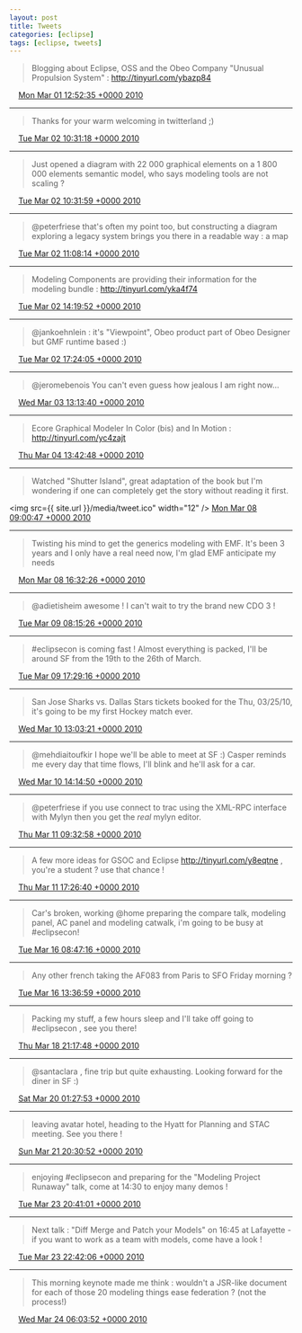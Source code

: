 ```yaml
---
layout: post
title: Tweets
categories: [eclipse]
tags: [eclipse, tweets]
---
```


> Blogging about Eclipse, OSS and the Obeo Company  "Unusual Propulsion System" : http://tinyurl.com/ybazp84

<img src="{{ site.url }}/media/tweet.ico" width="12" /> [Mon Mar 01 12:52:35 +0000 2010](https://twitter.com/bruncedric/status/9823343144)

----

> Thanks for your warm welcoming in twitterland ;)

<img src="{{ site.url }}/media/tweet.ico" width="12" /> [Tue Mar 02 10:31:18 +0000 2010](https://twitter.com/bruncedric/status/9868984783)

----

> Just opened a diagram with 22 000 graphical elements on a 1 800 000 elements semantic model, who says modeling tools are not scaling ?

<img src="{{ site.url }}/media/tweet.ico" width="12" /> [Tue Mar 02 10:31:59 +0000 2010](https://twitter.com/bruncedric/status/9869000397)

----

> @peterfriese that's often my point too, but constructing a diagram exploring a legacy system brings you there in a readable way :  a map

<img src="{{ site.url }}/media/tweet.ico" width="12" /> [Tue Mar 02 11:08:14 +0000 2010](https://twitter.com/bruncedric/status/9869849553)

----

> Modeling Components are providing their information for  the modeling bundle : http://tinyurl.com/yka4f74

<img src="{{ site.url }}/media/tweet.ico" width="12" /> [Tue Mar 02 14:19:52 +0000 2010](https://twitter.com/bruncedric/status/9875945357)

----

> @jankoehnlein : it's "Viewpoint", Obeo product part of Obeo Designer but GMF runtime based :)

<img src="{{ site.url }}/media/tweet.ico" width="12" /> [Tue Mar 02 17:24:05 +0000 2010](https://twitter.com/bruncedric/status/9883183082)

----

> @jeromebenois You can't even guess how jealous I am right now...

<img src="{{ site.url }}/media/tweet.ico" width="12" /> [Wed Mar 03 13:13:40 +0000 2010](https://twitter.com/bruncedric/status/9923318509)

----

> Ecore Graphical Modeler In Color (bis) and In Motion : http://tinyurl.com/yc4zajt

<img src="{{ site.url }}/media/tweet.ico" width="12" /> [Thu Mar 04 13:42:48 +0000 2010](https://twitter.com/bruncedric/status/9973691465)

----

> Watched "Shutter Island", great adaptation of the book but I'm wondering if one can completely get the story without reading it first.

<img src={{ site.url }}/media/tweet.ico" width="12" /> [Mon Mar 08 09:00:47 +0000 2010](https://twitter.com/bruncedric/status/10163072230)

----

> Twisting his mind to get the generics modeling with EMF. It's been 3 years and I only have a real need now, I'm glad EMF anticipate my needs

<img src="{{ site.url }}/media/tweet.ico" width="12" /> [Mon Mar 08 16:32:26 +0000 2010](https://twitter.com/bruncedric/status/10177658225)

----

> @adietisheim awesome ! I can't wait to try the brand new CDO 3 !

<img src="{{ site.url }}/media/tweet.ico" width="12" /> [Tue Mar 09 08:15:26 +0000 2010](https://twitter.com/bruncedric/status/10211971485)

----

> #eclipsecon is coming fast ! Almost everything is packed, I'll be around SF from the 19th to the 26th of March.

<img src="{{ site.url }}/media/tweet.ico" width="12" /> [Tue Mar 09 17:29:16 +0000 2010](https://twitter.com/bruncedric/status/10229863491)

----

> San Jose Sharks vs. Dallas Stars tickets booked for the Thu, 03/25/10, it's going to be my first Hockey match ever.

<img src="{{ site.url }}/media/tweet.ico" width="12" /> [Wed Mar 10 13:03:21 +0000 2010](https://twitter.com/bruncedric/status/10269989601)

----

> @mehdiaitoufkir I hope we'll be able to meet at SF :) Casper reminds me every day that time flows, I'll blink and he'll ask for a car.

<img src="{{ site.url }}/media/tweet.ico" width="12" /> [Wed Mar 10 14:14:50 +0000 2010](https://twitter.com/bruncedric/status/10272695553)

----

> @peterfriese if you use connect to trac using the XML-RPC interface with Mylyn then you get the *real* mylyn editor.

<img src="{{ site.url }}/media/tweet.ico" width="12" /> [Thu Mar 11 09:32:58 +0000 2010](https://twitter.com/bruncedric/status/10315145865)

----

> A few more ideas for GSOC and Eclipse http://tinyurl.com/y8eqtne , you're a student ? use that chance !

<img src="{{ site.url }}/media/tweet.ico" width="12" /> [Thu Mar 11 17:26:40 +0000 2010](https://twitter.com/bruncedric/status/10331632208)

----

> Car's broken, working @home preparing the compare talk, modeling panel, AC panel and modeling catwalk, i'm going to be busy at #eclipsecon!

<img src="{{ site.url }}/media/tweet.ico" width="12" /> [Tue Mar 16 08:47:16 +0000 2010](https://twitter.com/bruncedric/status/10561521898)

----

> Any other french taking the AF083 from Paris to SFO Friday morning ?

<img src="{{ site.url }}/media/tweet.ico" width="12" /> [Tue Mar 16 13:36:59 +0000 2010](https://twitter.com/bruncedric/status/10570019109)

----

> Packing my stuff, a few hours sleep and I'll take off going to #eclipsecon , see you there!

<img src="{{ site.url }}/media/tweet.ico" width="12" /> [Thu Mar 18 21:17:48 +0000 2010](https://twitter.com/bruncedric/status/10689812144)

----

> @santaclara , fine trip but quite exhausting. Looking forward for the diner in SF :)

<img src="{{ site.url }}/media/tweet.ico" width="12" /> [Sat Mar 20 01:27:53 +0000 2010](https://twitter.com/bruncedric/status/10751007996)

----

> leaving avatar hotel, heading to the Hyatt for Planning and STAC meeting. See you there !

<img src="{{ site.url }}/media/tweet.ico" width="12" /> [Sun Mar 21 20:30:52 +0000 2010](https://twitter.com/bruncedric/status/10836704010)

----

> enjoying #eclipsecon and preparing for  the "Modeling Project Runaway" talk, come at 14:30 to enjoy many demos !

<img src="{{ site.url }}/media/tweet.ico" width="12" /> [Tue Mar 23 20:41:01 +0000 2010](https://twitter.com/bruncedric/status/10942830437)

----

> Next talk : "Diff Merge and Patch your Models" on 16:45 at Lafayette - if you want to work as a team with models, come have a look !

<img src="{{ site.url }}/media/tweet.ico" width="12" /> [Tue Mar 23 22:42:06 +0000 2010](https://twitter.com/bruncedric/status/10947733976)

----

> This morning keynote made me think : wouldn't a JSR-like document for each of those 20 modeling things ease federation ? (not the process!)

<img src="{{ site.url }}/media/tweet.ico" width="12" /> [Wed Mar 24 06:03:52 +0000 2010](https://twitter.com/bruncedric/status/10966375710)
